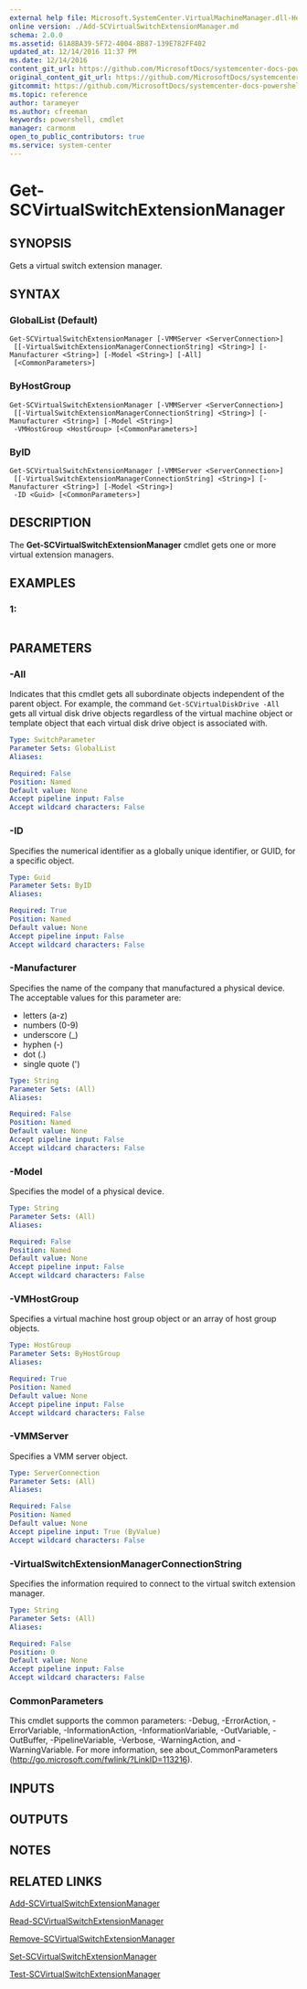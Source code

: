 ```yaml
---
external help file: Microsoft.SystemCenter.VirtualMachineManager.dll-Help.xml
online version: ./Add-SCVirtualSwitchExtensionManager.md
schema: 2.0.0
ms.assetid: 61A8BA39-5F72-4004-8B87-139E782FF402
updated_at: 12/14/2016 11:37 PM
ms.date: 12/14/2016
content_git_url: https://github.com/MicrosoftDocs/systemcenter-docs-powershell/blob/master/systemcenter-cmdlets/SystemCenter2016/VirtualMachineManager/v1/Get-SCVirtualSwitchExtensionManager.md
original_content_git_url: https://github.com/MicrosoftDocs/systemcenter-docs-powershell/blob/master/systemcenter-cmdlets/SystemCenter2016/VirtualMachineManager/v1/Get-SCVirtualSwitchExtensionManager.md
gitcommit: https://github.com/MicrosoftDocs/systemcenter-docs-powershell/blob/ddd0fefc9adaabb9394eb6c21b33370913d1830d/systemcenter-cmdlets/SystemCenter2016/VirtualMachineManager/v1/Get-SCVirtualSwitchExtensionManager.md
ms.topic: reference
author: tarameyer
ms.author: cfreeman
keywords: powershell, cmdlet
manager: carmonm
open_to_public_contributors: true
ms.service: system-center
---
```


# Get-SCVirtualSwitchExtensionManager

## SYNOPSIS
Gets a virtual switch extension manager.

## SYNTAX

### GlobalList (Default)
```
Get-SCVirtualSwitchExtensionManager [-VMMServer <ServerConnection>]
 [[-VirtualSwitchExtensionManagerConnectionString] <String>] [-Manufacturer <String>] [-Model <String>] [-All]
 [<CommonParameters>]
```

### ByHostGroup
```
Get-SCVirtualSwitchExtensionManager [-VMMServer <ServerConnection>]
 [[-VirtualSwitchExtensionManagerConnectionString] <String>] [-Manufacturer <String>] [-Model <String>]
 -VMHostGroup <HostGroup> [<CommonParameters>]
```

### ByID
```
Get-SCVirtualSwitchExtensionManager [-VMMServer <ServerConnection>]
 [[-VirtualSwitchExtensionManagerConnectionString] <String>] [-Manufacturer <String>] [-Model <String>]
 -ID <Guid> [<CommonParameters>]
```

## DESCRIPTION
The **Get-SCVirtualSwitchExtensionManager** cmdlet gets one or more virtual extension managers.

## EXAMPLES

### 1:
```

```

## PARAMETERS

### -All
Indicates that this cmdlet gets all subordinate objects independent of the parent object.
For example, the command `Get-SCVirtualDiskDrive -All` gets all virtual disk drive objects regardless of the virtual machine object or template object that each virtual disk drive object is associated with.

```yaml
Type: SwitchParameter
Parameter Sets: GlobalList
Aliases: 

Required: False
Position: Named
Default value: None
Accept pipeline input: False
Accept wildcard characters: False
```

### -ID
Specifies the numerical identifier as a globally unique identifier, or GUID, for a specific object.

```yaml
Type: Guid
Parameter Sets: ByID
Aliases: 

Required: True
Position: Named
Default value: None
Accept pipeline input: False
Accept wildcard characters: False
```

### -Manufacturer
Specifies the name of the company that manufactured a physical device.
The acceptable values for this parameter are:

- letters (a-z) 
- numbers (0-9) 
- underscore (_)
- hyphen (-)
- dot (.)
- single quote (')

```yaml
Type: String
Parameter Sets: (All)
Aliases: 

Required: False
Position: Named
Default value: None
Accept pipeline input: False
Accept wildcard characters: False
```

### -Model
Specifies the model of a physical device.

```yaml
Type: String
Parameter Sets: (All)
Aliases: 

Required: False
Position: Named
Default value: None
Accept pipeline input: False
Accept wildcard characters: False
```

### -VMHostGroup
Specifies a virtual machine host group object or an array of host group objects.

```yaml
Type: HostGroup
Parameter Sets: ByHostGroup
Aliases: 

Required: True
Position: Named
Default value: None
Accept pipeline input: False
Accept wildcard characters: False
```

### -VMMServer
Specifies a VMM server object.

```yaml
Type: ServerConnection
Parameter Sets: (All)
Aliases: 

Required: False
Position: Named
Default value: None
Accept pipeline input: True (ByValue)
Accept wildcard characters: False
```

### -VirtualSwitchExtensionManagerConnectionString
Specifies the information required to connect to the virtual switch extension manager.

```yaml
Type: String
Parameter Sets: (All)
Aliases: 

Required: False
Position: 0
Default value: None
Accept pipeline input: False
Accept wildcard characters: False
```

### CommonParameters
This cmdlet supports the common parameters: -Debug, -ErrorAction, -ErrorVariable, -InformationAction, -InformationVariable, -OutVariable, -OutBuffer, -PipelineVariable, -Verbose, -WarningAction, and -WarningVariable. For more information, see about_CommonParameters (http://go.microsoft.com/fwlink/?LinkID=113216).

## INPUTS

## OUTPUTS

## NOTES

## RELATED LINKS

[Add-SCVirtualSwitchExtensionManager](xref:SystemCenter2016/VirtualMachineManager/v1/Add-SCVirtualSwitchExtensionManager.md)

[Read-SCVirtualSwitchExtensionManager](xref:SystemCenter2016/VirtualMachineManager/v1/Read-SCVirtualSwitchExtensionManager.md)

[Remove-SCVirtualSwitchExtensionManager](xref:SystemCenter2016/VirtualMachineManager/v1/Remove-SCVirtualSwitchExtensionManager.md)

[Set-SCVirtualSwitchExtensionManager](xref:SystemCenter2016/VirtualMachineManager/v1/Set-SCVirtualSwitchExtensionManager.md)

[Test-SCVirtualSwitchExtensionManager](xref:SystemCenter2016/VirtualMachineManager/v1/Test-SCVirtualSwitchExtensionManager.md)

